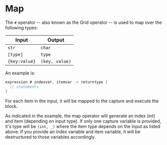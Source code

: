 # Map

The `#` operator -- also known as the Grid operator -- is used to map over the following types:

| Input | Output |
|-------|--------|
|`str`|`char`|
|`[type]`|`type`|
|`{key:value}`|`(key, value)`|

An example is:

```go
expression # indexvar, itemvar -> returntype {
  // statements
}
```

For each item in the input, it will be mapped to the capture and execute the block.

As indicated in the example, the map operator will generate an index (int) and item (depending on input type). If only one capture variable is provided, it's type will be `(int, _)` where the item type depends on the input as listed above. If you provide an index variable and item variable, it will be destructured to those variables accordingly.
